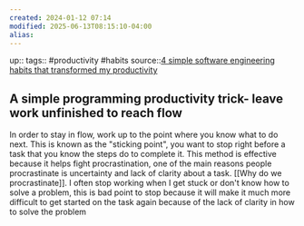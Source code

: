```yaml
---
created: 2024-01-12 07:14
modified: 2025-06-13T08:15:10-04:00
alias: 
---
```

up::
tags:: #productivity #habits
source::[4 simple software engineering habits that transformed my productivity](https://read.engineerscodex.com/p/simple-software-engineering-habits)
## A simple programming productivity trick- leave work unfinished to reach flow

In order to stay in flow, work up to the point where you know what to do next. This is known as the "sticking point", you want to stop right before a task that you know the steps do to complete it.
	This method is effective because it helps fight procrastination, one of the main reasons people procrastinate is uncertainty and lack of clarity about a task. [[Why do we procrastinate]].
	I often stop working when I get stuck or don't know how to solve a problem, this is bad point to stop because it will make it much more difficult to get started on the task again because of the lack of clarity in how to solve the problem
